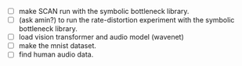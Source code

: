<!-- to do list -->
- [ ] make SCAN run with the symbolic bottleneck library.
- [ ] (ask amin?) to run the rate-distortion experiment with the symbolic bottleneck library.
- [ ] load vision transformer and audio model (wavenet)
- [ ] make the mnist dataset.
- [ ] find human audio data.